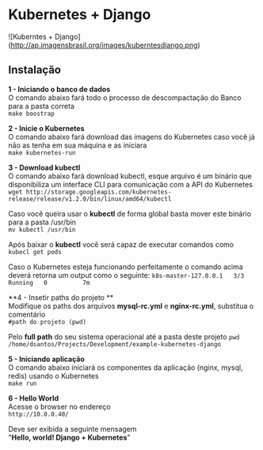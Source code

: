 # Kubernetes + Django

![Kuberntes + Django]
(http://ap.imagensbrasil.org/images/kuberntesdjango.png)

## Instalação
**1 - Iniciando o banco de dados**  
O comando abaixo fará todo o processo de descompactação do Banco para a pasta correta  
    `make boostrap`

**2 - Inicie o Kubernetes**  
O comando abaixo fará download das imagens do Kubernetes caso você já não as tenha em sua máquina e as iniciara  
    `make kubernetes-run`

**3 - Download kubectl**  
O comando abaixo fará download kubectl, esque arquivo é um binário que disponibiliza um interface CLI para comunicação com a API do Kubernetes  
    `wget http://storage.googleapis.com/kubernetes-release/release/v1.2.0/bin/linux/amd64/kubectl`

Caso você queira usar o **kubectl** de forma global basta mover este binário para a pasta /usr/bin  
    `mv kubectl /usr/bin`

Após baixar o **kubectl** você será capaz de executar comandos como  
`kubecl get pods`  

Caso o Kubernetes esteja funcionando perfeitamente o comando acima deverá retorna um output como o seguinte:
`k8s-master-127.0.0.1   3/3       Running   0          7m`

**4 - Insetir paths do projeto **  
Modifique os paths dos arquivos **mysql-rc.yml** e **nginx-rc.yml**, substitua o comentário  
`#path do projeto (pwd)`  

Pelo **full path** do seu sistema operacional até a pasta deste projeto
`pwd`  
`/home/dsantos/Projects/Development/example-kubernetes-django`

**5 - Iniciando aplicação**  
O comando abaixo iniciará os componentes da aplicação (nginx, mysql, redis) usando o Kubernetes  
`make run`  

**6 - Hello World**  
Acesse o browser no endereço  
`http://10.0.0.40/`  

Deve ser exibida a seguinte mensagem  
"**Hello, world! Django + Kubernetes**"
